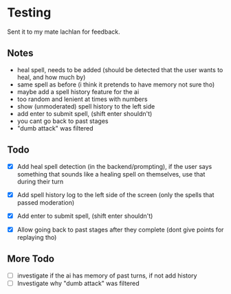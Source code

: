 # Testing
Sent it to my mate lachlan for feedback.

## Notes
- heal spell, needs to be added (should be detected that the user wants to heal, and how much by)
- same spell as before (i think it pretends to have memory not sure tho)
- maybe add a spell history feature for the ai
- too random and lenient at times with numbers
- show (unmoderated) spell history to the left side
- add enter to submit spell, (shift enter shouldn't)
- you cant go back to past stages
- "dumb attack" was filtered

## Todo
- [x] Add heal spell detection (in the backend/prompting), if the user says something that sounds like a healing spell on themselves, use that during their turn
- [x] Add spell history log to the left side of the screen (only the spells that passed moderation)
- [x] Add enter to submit spell, (shift enter shouldn't)
- [x] Allow going back to past stages after they complete (dont give points for replaying tho)


## More Todo
- [ ] investigate if the ai has memory of past turns, if not add history
- [ ] Investigate why "dumb attack" was filtered